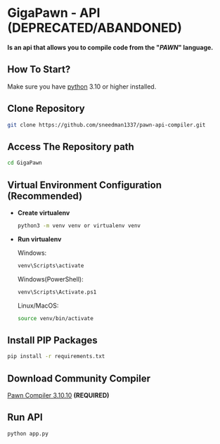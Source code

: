 # GigaPawn - API (DEPRECATED/ABANDONED)

**Is an api that allows you to compile code from the "*PAWN*" language.**

## How To Start?

Make sure you have [python](https://www.python.org/downloads/) 3.10 or higher installed.

## Clone Repository

   ```bash
   git clone https://github.com/sneedman1337/pawn-api-compiler.git
   ```

## Access The Repository path

   ```bash
   cd GigaPawn
   ```

## Virtual Environment Configuration (Recommended)

* **Create virtualenv**

   ```bash
   python3 -m venv venv or virtualenv venv
   ```

* **Run virtualenv**
  
    Windows:

   ```bash
   venv\Scripts\activate
   ```

    Windows(PowerShell):

   ```bash
   venv\Scripts\Activate.ps1
   ```

    Linux/MacOS:

   ```bash
   source venv/bin/activate
   ```

## Install PIP Packages

```bash
pip install -r requirements.txt
```

## Download Community Compiler

[Pawn Compiler 3.10.10](https://github.com/pawn-lang/compiler/releases/tag/v3.10.10) **(REQUIRED)**

## Run API

```bash
python app.py
```

